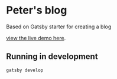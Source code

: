 # Peter's blog

Based on Gatsby starter for creating a blog

[view the live demo here](https://gatsby-starter-blog-demo.netlify.com/).

## Running in development

`gatsby develop`
